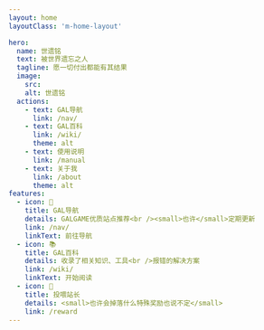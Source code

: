 ```yaml
---
layout: home
layoutClass: 'm-home-layout'

hero:
  name: 世遗铭
  text: 被世界遗忘之人
  tagline: 愿一切付出都能有其结果
  image:
    src: 
    alt: 世遗铭
  actions:
    - text: GAL导航
      link: /nav/
    - text: GAL百科
      link: /wiki/
      theme: alt
    - text: 使用说明
      link: /manual
    - text: 关于我
      link: /about
      theme: alt
features:
  - icon: 🎯
    title: GAL导航
    details: GALGAME优质站点推荐<br /><small>也许</small>定期更新
    link: /nav/
    linkText: 前往导航
  - icon: 📚
    title: GAL百科
    details: 收录了相关知识、工具<br />报错的解决方案
    link: /wiki/
    linkText: 开始阅读
  - icon: 🥰
    title: 投喂站长
    details: <small>也许会掉落什么特殊奖励也说不定</small>
    link: /reward
---
```


<script setup>
  var pic = [];
  pic[0] = "https://p.inari.site/usr/1177/6714dc7c0337b.png";
  pic[1] = "https://p.inari.site/usr/1177/6714dc7c03b52.png";
  pic[2] = "https://p.inari.site/usr/1177/6714dc7c03dfe.png";
  pic[3] = "https://p.inari.site/usr/1177/6714dc7c06f6f.png";
  var randomBgIndex = Math.round( Math.random() * 3 );
  document.getElementsByClassName('VPImage image-src')[0].src=pic[randomBgIndex];
</script>

<style>
/*爱的魔力转圈圈*/
.m-home-layout .image-src:hover {
  transform: translate(-50%, -50%) rotate(666turn);
  transition: transform 59s 1s cubic-bezier(0.3, 0, 0.8, 1);
}

.m-home-layout .details small {
  opacity: 0.8;
}

.m-home-layout .bottom-small {
  display: block;
  margin-top: 2em;
  text-align: right;
}
</style>
